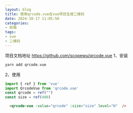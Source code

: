 ```yaml
---
layout: blog
title: 使用qrcode.vue在vue项目生成二维码
date: 2024-10-17 11:05:50
categories: 
- 前端
tags:
- vue
- 二维码
---
```

项目文档地址
https://github.com/scopewu/qrcode.vue
1、安装
```bash
yarn add qrcode.vue
```

2、使用
```js
import { ref } from 'vue'
import QrcodeVue from 'qrcode.vue'
const qrcode = ref("")
const size = ref(400)
```
```html
  <qrcode-vue :value="qrcode" :size="size" level="H"  />
```